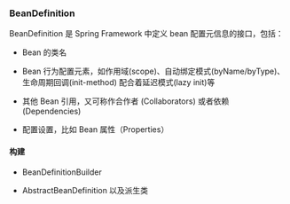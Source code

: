 
### BeanDefinition

BeanDefinition 是 Spring Framework 中定义 bean 配置元信息的接口，包括：

* Bean 的类名

* Bean 行为配置元素，如作用域(scope)、自动绑定模式(byName/byType)、生命周期回调(init-method) 配合着延迟模式(lazy init)等

* 其他 Bean 引用，又可称作合作者 (Collaborators) 或者依赖 (Dependencies)

* 配置设置，比如 Bean 属性（Properties）


#### 构建

* BeanDefinitionBuilder

* AbstractBeanDefinition 以及派生类